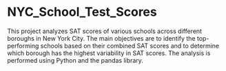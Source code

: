 # NYC_School_Test_Scores
This project analyzes SAT scores of various schools across different boroughs in New York City. The main objectives are to identify the top-performing schools based on their combined SAT scores and to determine which borough has the highest variability in SAT scores. The analysis is performed using Python and the pandas library.
